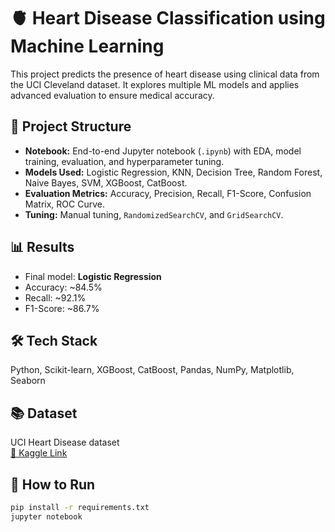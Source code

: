 # 🫀 Heart Disease Classification using Machine Learning

This project predicts the presence of heart disease using clinical data from the UCI Cleveland dataset. It explores multiple ML models and applies advanced evaluation to ensure medical accuracy.

## 📁 Project Structure
- **Notebook:** End-to-end Jupyter notebook (`.ipynb`) with EDA, model training, evaluation, and hyperparameter tuning.
- **Models Used:** Logistic Regression, KNN, Decision Tree, Random Forest, Naive Bayes, SVM, XGBoost, CatBoost.
- **Evaluation Metrics:** Accuracy, Precision, Recall, F1-Score, Confusion Matrix, ROC Curve.
- **Tuning:** Manual tuning, `RandomizedSearchCV`, and `GridSearchCV`.

## 📊 Results
- Final model: **Logistic Regression**
- Accuracy: ~84.5%
- Recall: ~92.1%
- F1-Score: ~86.7%

## 🛠 Tech Stack
Python, Scikit-learn, XGBoost, CatBoost, Pandas, NumPy, Matplotlib, Seaborn

## 📚 Dataset
UCI Heart Disease dataset  
[🔗 Kaggle Link](https://www.kaggle.com/datasets/johnsmith88/heart-disease-dataset)

## 🚀 How to Run
```bash
pip install -r requirements.txt
jupyter notebook

